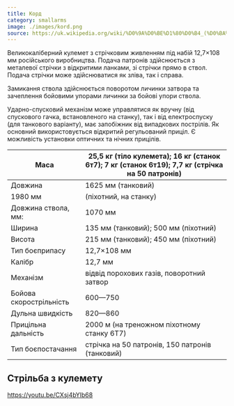 ```yaml
---
title: Корд
category: smallarms
image: ./images/kord.png
source: https://uk.wikipedia.org/wiki/%D0%9A%D0%BE%D1%80%D0%B4_(%D0%BA%D1%83%D0%BB%D0%B5%D0%BC%D0%B5%D1%82)
---
```


Великокаліберний кулемет з стрічковим живленням під набій 12,7×108 мм російського виробництва. Подача патронів здійснюється з металевої стрічки з відкритими ланками, зі стрічки прямо в ствол. Подача стрічки може здійснюватися як зліва, так і справа.

Замикання ствола здійснюється поворотом личинки затвора та зачеплення бойовими упорами личинки за бойові упори ствола.

Ударно-спусковий механізм може управлятися як вручну (від спускового гачка, встановленого на станку), так і від електроспуску (для танкового варіанту), має запобіжник від випадкових пострілів. Як основний використовується відкритий регульований приціл. Є можливість установки оптичних та нічних прицілів.

| Маса                    | 25,5 кг (тіло кулемета); 16 кг (станок 6т7); 7 кг (станок 6т19); 7,7 кг (стрічка на 50 патронів) |
| ----------------------- | ------------------------------------------------------------------------------------------------ |
| Довжина                 | 1625 мм (танковий)                                                                               |
| 1980 мм                 | (піхотний, на станку)                                                                            |
| Довжина ствола, мм:     | 1070 мм                                                                                          |
| Ширина                  | 135 мм (танковий); 500 мм (піхотний)                                                             |
| Висота                  | 215 мм (танковий); 450 мм (піхотний)                                                             |
| Тип боєприпасу          | 12,7×108 мм                                                                                      |
| Калібр                  | 12,7 мм                                                                                          |
| Механізм                | відвід порохових газів, поворотний затвор                                                        |
| Бойова скорострільність | 600—750                                                                                          |
| Дульна швидкість        | 820—860                                                                                          |
| Прицільна дальність     | 2000 м (на треножном піхотному станку 6T7)                                                       |
| Тип боєпостачання       | стрічка на 50 патронів, 150 патронів (танковий)                                                  |

## Стрільба з кулемету

https://youtu.be/CXsj4bYlb68
